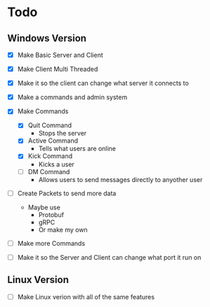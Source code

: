 # Todo

## Windows Version

- [x] Make Basic Server and Client

- [x] Make Client Multi Threaded

- [x] Make it so the client can change what server it connects to

- [x] Make a commands and admin system

- [x] Make Commands
    - [x] Quit Command
        - Stops the server
    - [x] Active Command 
        - Tells what users are online
    - [x] Kick Command
        - Kicks a user
    - [ ] DM Command
        - Allows users to send messages directly to anyother user

- [ ] Create Packets to send more data
    - Maybe use
        - Protobuf
        - gRPC
        - Or make my own

- [ ] Make more Commands

- [ ] Make it so the Server and Client can change what port it run on

## Linux Version

- [ ] Make Linux verion with all of the same features 